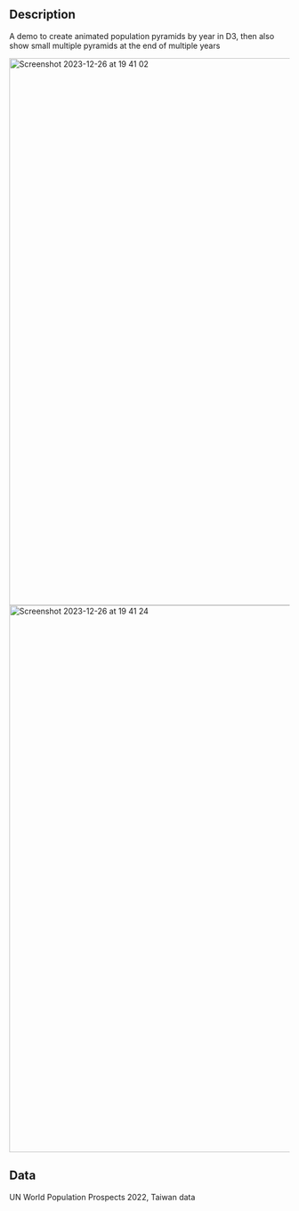 ## Description
A demo to create animated population pyramids by year in D3, then also show small multiple pyramids at the end of multiple years

<img width="983" alt="Screenshot 2023-12-26 at 19 41 02" src="https://github.com/jhjanicki/animatedPyramid/assets/6565011/9d15e157-3a50-43ba-b856-2021f9f6ae80">
<img width="983" alt="Screenshot 2023-12-26 at 19 41 24" src="https://github.com/jhjanicki/animatedPyramid/assets/6565011/f51b97b8-7f1a-45f4-a625-4de44769da3f">

## Data
UN World Population Prospects 2022, Taiwan data
